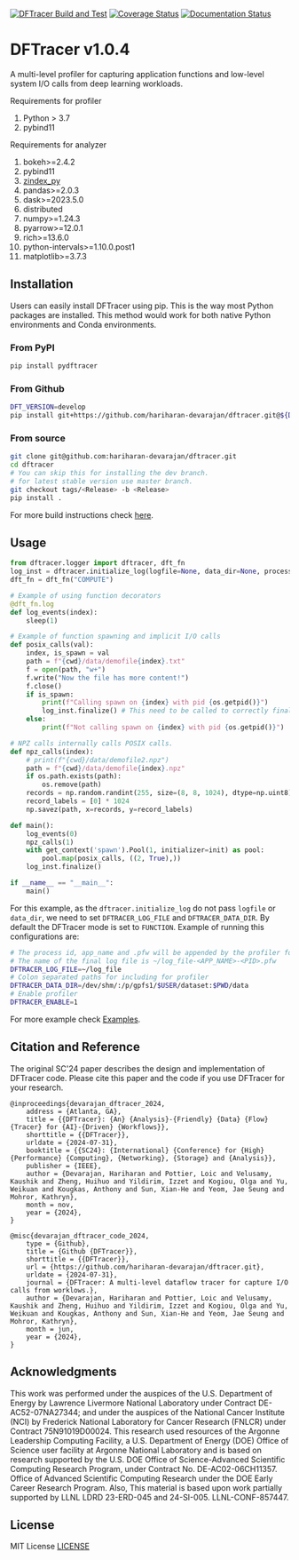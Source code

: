 [![DFTracer Build and Test](https://github.com/hariharan-devarajan/dftracer/actions/workflows/ci.yml/badge.svg)](https://github.com/hariharan-devarajan/dftracer/actions/workflows/ci.yml)
[![Coverage Status](https://coveralls.io/repos/github/hariharan-devarajan/dftracer/badge.svg?branch=feature/apis)](https://coveralls.io/github/hariharan-devarajan/dftracer?branch=dev)
[![Documentation Status](https://readthedocs.org/projects/dftracer/badge/?version=latest)](https://dftracer.readthedocs.io/en/latest/?badge=latest)

# DFTracer v1.0.4
A multi-level profiler for capturing application functions and low-level system I/O calls from deep learning workloads.

Requirements for profiler
1. Python > 3.7
2. pybind11

Requirements for analyzer
1. bokeh>=2.4.2
2. pybind11
3. [zindex_py](https://github.com/hariharan-devarajan/zindex.git)
4. pandas>=2.0.3
5. dask>=2023.5.0
6. distributed
7. numpy>=1.24.3
8. pyarrow>=12.0.1
9. rich>=13.6.0
10. python-intervals>=1.10.0.post1
11. matplotlib>=3.7.3

## Installation

Users can easily install DFTracer using pip. This is the way most Python packages are installed.
This method would work for both native Python environments and Conda environments.

### From PyPI

```bash
pip install pydftracer
```

### From Github

```bash
DFT_VERSION=develop
pip install git+https://github.com/hariharan-devarajan/dftracer.git@${DFT_VERSION}
```

### From source

```bash
git clone git@github.com:hariharan-devarajan/dftracer.git
cd dftracer
# You can skip this for installing the dev branch.
# for latest stable version use master branch.
git checkout tags/<Release> -b <Release>
pip install .
```

For more build instructions check [here](https://dftracer.readthedocs.io/en/latest/build.html).

## Usage

```python
from dftracer.logger import dftracer, dft_fn
log_inst = dftracer.initialize_log(logfile=None, data_dir=None, process_id=-1)
dft_fn = dft_fn("COMPUTE")

# Example of using function decorators
@dft_fn.log
def log_events(index):
    sleep(1)

# Example of function spawning and implicit I/O calls
def posix_calls(val):
    index, is_spawn = val
    path = f"{cwd}/data/demofile{index}.txt"
    f = open(path, "w+")
    f.write("Now the file has more content!")
    f.close()
    if is_spawn:
        print(f"Calling spawn on {index} with pid {os.getpid()}")
        log_inst.finalize() # This need to be called to correctly finalize DFTracer.
    else:
        print(f"Not calling spawn on {index} with pid {os.getpid()}")

# NPZ calls internally calls POSIX calls.
def npz_calls(index):
    # print(f"{cwd}/data/demofile2.npz")
    path = f"{cwd}/data/demofile{index}.npz"
    if os.path.exists(path):
        os.remove(path)
    records = np.random.randint(255, size=(8, 8, 1024), dtype=np.uint8)
    record_labels = [0] * 1024
    np.savez(path, x=records, y=record_labels)

def main():
    log_events(0)
    npz_calls(1)
    with get_context('spawn').Pool(1, initializer=init) as pool:
        pool.map(posix_calls, ((2, True),))
    log_inst.finalize()

if __name__ == "__main__":
    main()
```

For this example, as the `dftracer.initialize_log` do not pass `logfile` or `data_dir`, we need to set `DFTRACER_LOG_FILE` and `DFTRACER_DATA_DIR`.
By default the DFTracer mode is set to `FUNCTION`.
Example of running this configurations are:

```bash
# The process id, app_name and .pfw will be appended by the profiler for each app and process.
# The name of the final log file is ~/log_file-<APP_NAME>-<PID>.pfw
DFTRACER_LOG_FILE=~/log_file
# Colon separated paths for including for profiler
DFTRACER_DATA_DIR=/dev/shm/:/p/gpfs1/$USER/dataset:$PWD/data
# Enable profiler
DFTRACER_ENABLE=1
```

For more example check [Examples](https://dftracer.readthedocs.io/en/latest/examples.html).

## Citation and Reference
The original SC'24 paper describes the design and implementation of DFTracer code. Please cite this paper and the code if you use DFTracer for your research. 

```
@inproceedings{devarajan_dftracer_2024,
	address = {Atlanta, GA},
	title = {{DFTracer}: {An} {Analysis}-{Friendly} {Data} {Flow} {Tracer} for {AI}-{Driven} {Workflows}},
	shorttitle = {{DFTracer}},
	urldate = {2024-07-31},
	booktitle = {{SC24}: {International} {Conference} for {High} {Performance} {Computing}, {Networking}, {Storage} and {Analysis}},
	publisher = {IEEE},
	author = {Devarajan, Hariharan and Pottier, Loic and Velusamy, Kaushik and Zheng, Huihuo and Yildirim, Izzet and Kogiou, Olga and Yu, Weikuan and Kougkas, Anthony and Sun, Xian-He and Yeom, Jae Seung and Mohror, Kathryn},
	month = nov,
	year = {2024},
}

@misc{devarajan_dftracer_code_2024,
    type = {Github},
    title = {Github {DFTracer}},
    shorttitle = {{DFTracer}},
    url = {https://github.com/hariharan-devarajan/dftracer.git},
    urldate = {2024-07-31},
    journal = {DFTracer: A multi-level dataflow tracer for capture I/O calls from worklows.},
    author = {Devarajan, Hariharan and Pottier, Loic and Velusamy, Kaushik and Zheng, Huihuo and Yildirim, Izzet and Kogiou, Olga and Yu, Weikuan and Kougkas, Anthony and Sun, Xian-He and Yeom, Jae Seung and Mohror, Kathryn},
    month = jun,
    year = {2024},
}
```

## Acknowledgments

This work was performed under the auspices of the U.S. Department of Energy by Lawrence Livermore National Laboratory under Contract DE-AC52-07NA27344; and under the auspices of the National Cancer Institute (NCI) by Frederick National Laboratory for Cancer Research (FNLCR) under Contract 75N91019D00024. This research used resources of the Argonne Leadership Computing Facility, a U.S. Department of Energy (DOE) Office of Science user facility at Argonne National Laboratory and is based on research supported by the U.S. DOE Office of Science-Advanced Scientific Computing Research Program, under Contract No. DE-AC02-06CH11357. Office of Advanced Scientific Computing Research under the DOE Early Career Research Program. Also, This material is based upon work partially supported by LLNL LDRD 23-ERD-045 and 24-SI-005. LLNL-CONF-857447.


## License

MIT License [LICENSE](./LICENSE)
